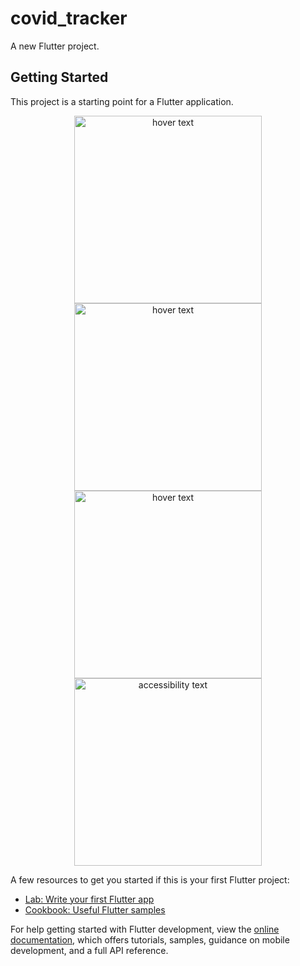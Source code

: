 # covid_tracker

A new Flutter project.

## Getting Started

This project is a starting point for a Flutter application.

<p align="center">
  <img src="https://github.com/shayansaeed123/covid_tracker/assets/115692639/1952415c-ae17-4e9e-822d-e0d37435628e" width="300" title="hover text">
   <img src="https://github.com/shayansaeed123/covid_tracker/assets/115692639/2421a8cb-593d-41f8-b463-dd783ad8fbe1" width="300" title="hover text">
   <img src="https://github.com/shayansaeed123/covid_tracker/assets/115692639/84de6097-cb09-41a9-9af0-6ff284d57b7b" width="300" title="hover text">
  <img src="https://github.com/shayansaeed123/covid_tracker/assets/115692639/63581de8-40b5-4218-9482-83c19174cb4a" width="300" alt="accessibility text">
</p>


A few resources to get you started if this is your first Flutter project:

- [Lab: Write your first Flutter app](https://docs.flutter.dev/get-started/codelab)
- [Cookbook: Useful Flutter samples](https://docs.flutter.dev/cookbook)

For help getting started with Flutter development, view the
[online documentation](https://docs.flutter.dev/), which offers tutorials,
samples, guidance on mobile development, and a full API reference.
